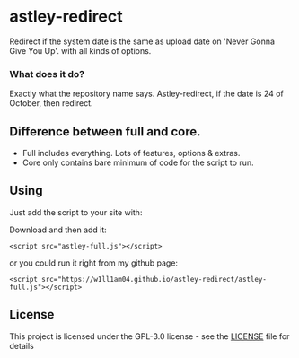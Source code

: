# astley-redirect
Redirect if the system date is the same as upload date on 'Never Gonna Give You Up'. with all kinds of options.

### What does it do?
Exactly what the repository name says. Astley-redirect, if the date is 24 of October, then redirect.

## Difference between full and core.
* Full includes everything. Lots of features, options & extras.
* Core only contains bare minimum of code for the script to run.

## Using
Just add the script to your site with:

Download and then add it:

``<script src="astley-full.js"></script>``

or you could run it right from my github page:

``<script src="https://w1ll1am04.github.io/astley-redirect/astley-full.js"></script>``

## License

This project is licensed under the GPL-3.0 license - see the [LICENSE](LICENSE) file for details
